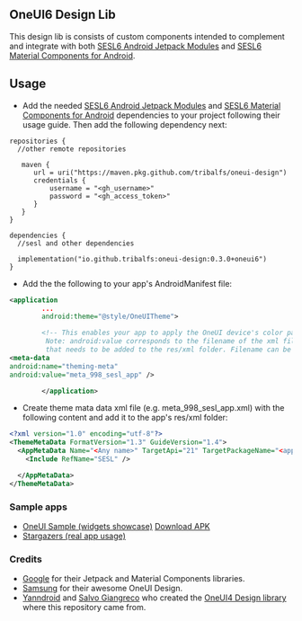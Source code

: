 ## OneUI6 Design Lib

This design lib is consists of custom components intended to complement and integrate with both [SESL6 Android Jetpack Modules](https://github.com/tribalfs/sesl-androidx?tab=readme-ov-file#sesloneui-android-jetpack-unofficial)
and [SESL6 Material Components for Android](https://github.com/tribalfs/sesl-material-components-android?tab=readme-ov-file#sesloneui-material-components-for-android-unofficial).

## Usage
- Add the needed [SESL6 Android Jetpack Modules](https://github.com/tribalfs/sesl-androidx?tab=readme-ov-file#sesloneui-android-jetpack-unofficial)
  and [SESL6 Material Components for Android](https://github.com/tribalfs/sesl-material-components-android?tab=readme-ov-file#sesloneui-material-components-for-android-unofficial)
  dependencies to your project following their usage guide. Then add the following dependency next:

```
repositories {
  //other remote repositories
  
   maven {
      url = uri("https://maven.pkg.github.com/tribalfs/oneui-design")
      credentials {
          username = "<gh_username>"
          password = "<gh_access_token>"
      }
   } 
}
```

```
dependencies {
  //sesl and other dependencies
  
  implementation("io.github.tribalfs:oneui-design:0.3.0+oneui6")
}
```

- Add the the following to your app's AndroidManifest file:
```xml
<application
        ...
        android:theme="@style/OneUITheme">

        <!-- This enables your app to apply the OneUI device's color pallete.
         Note: android:value corresponds to the filename of the xml file
         that needs to be added to the res/xml folder. Filename can be different.-->
<meta-data
android:name="theming-meta"
android:value="meta_998_sesl_app" />

        </application>
```

- Create theme mata data xml file (e.g. meta_998_sesl_app.xml) with the following content and add it to the app's res/xml folder:

```xml
<?xml version="1.0" encoding="utf-8"?>
<ThemeMetaData FormatVersion="1.3" GuideVersion="1.4">
  <AppMetaData Name="<Any name>" TargetApi="21" TargetPackageName="<app.package.name>" VersionCode="1" VersionName="">
    <Include RefName="SESL" />

  </AppMetaData>
</ThemeMetaData>
```

### Sample apps
- <a href="https://github.com/tribalfs/oneui-design/tree/oneui6/sample-app"> OneUI Sample (widgets showcase)</a> <a href="https://github.com/tribalfs/oneui-design/raw/oneui6/sample-app/release/sample-app-release.apk">Download APK</a>
- <a href="https://github.com/tribalfs/Stargazers">Stargazers (real app usage)</a>

### Credits
- [Google](https://developer.android.com/jetpack) for their Jetpack and Material Components libraries.
- [Samsung](https://www.samsung.com/) for their awesome OneUI Design.
- [Yanndroid](https://github.com/Yanndroid) and [Salvo Giangreco](https://github.com/salvogiangri) who created the [OneUI4 Design library](https://github.com/OneUIProject/oneui-design) where this repository came from. 
